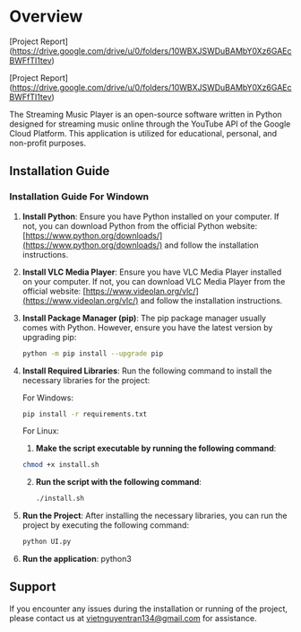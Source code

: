 # Overview
[Project Report] (https://drive.google.com/drive/u/0/folders/10WBXJSWDuBAMbY0Xz6GAEcBWFfTI1tev)


[Project Report] (https://drive.google.com/drive/u/0/folders/10WBXJSWDuBAMbY0Xz6GAEcBWFfTI1tev)

The Streaming Music Player is an open-source software written in Python designed for streaming music online through the YouTube API of the Google Cloud Platform. 
This application is utilized for educational, personal, and non-profit purposes.

## Installation Guide
### Installation Guide For Windown
1. **Install Python**: Ensure you have Python installed on your computer. If not, you can download Python from the official Python website: [https://www.python.org/downloads/](https://www.python.org/downloads/) and follow the installation instructions.

2. **Install VLC Media Player**: Ensure you have VLC Media Player installed on your computer. If not, you can download VLC Media Player from the official website: [https://www.videolan.org/vlc/](https://www.videolan.org/vlc/) and follow the installation instructions.

3. **Install Package Manager (pip)**: The pip package manager usually comes with Python. However, ensure you have the latest version by upgrading pip:
    ```bash
    python -m pip install --upgrade pip
    ```

4. **Install Required Libraries**: Run the following command to install the necessary libraries for the project:

    For Windows:
    ```bash
    pip install -r requirements.txt
    ```
    
    For Linux:
   1. **Make the script executable by running the following command**: 
   ```bash
   chmod +x install.sh
   ```
   2. **Run the script with the following command**: 
       ```bash
      ./install.sh
      ```

5. **Run the Project**: After installing the necessary libraries, you can run the project by executing the following command:
    ```bash
    python UI.py
    ```

3. **Run the application**: python3 
## Support

If you encounter any issues during the installation or running of the project, please contact us at vietnguyentran134@gmail.com for assistance.
